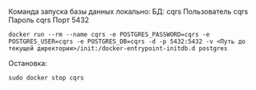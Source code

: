 Команда запуска базы данных локально:
БД: cqrs
Пользователь cqrs
Пароль cqrs
Порт 5432

```
docker run --rm --name cqrs -e POSTGRES_PASSWORD=cqrs -e POSTGRES_USER=cqrs -e POSTGRES_DB=cqrs -d -p 5432:5432 -v <Путь до текущей директории>/init:/docker-entrypoint-initdb.d postgres
```

Остановка:

```
sudo docker stop cqrs
```
